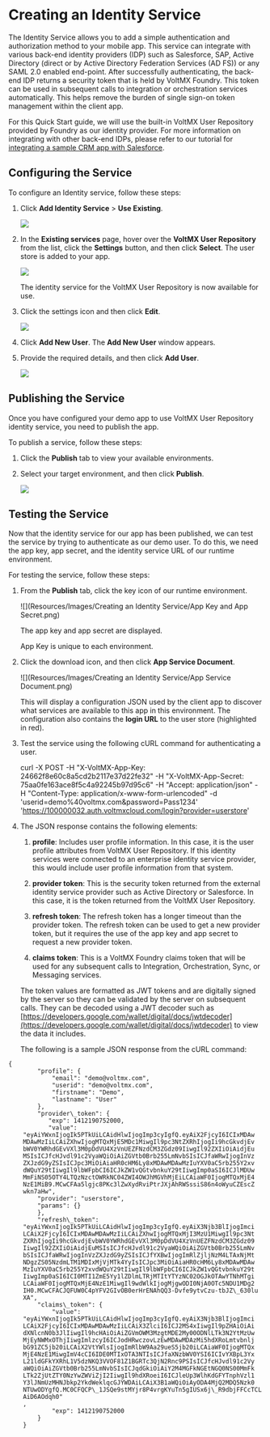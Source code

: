 ﻿ 

Creating an Identity Service
============================

The Identity Service allows you to add a simple authentication and authorization method to your mobile app. This service can integrate with various back-end identity providers (IDP) such as Salesforce, SAP, Active Directory (direct or by Active Directory Federation Services (AD FS)) or any SAML 2.0 enabled end-point. After successfully authenticating, the back-end IDP returns a security token that is held by VoltMX Foundry. This token can be used in subsequent calls to integration or orchestration services automatically. This helps remove the burden of single sign-on token management within the client app.

For this Quick Start guide, we will use the built-in VoltMX User Repository provided by Foundry as our identity provider. For more information on integrating with other back-end IDPs, please refer to our tutorial for [integrating a sample CRM app with Salesforce](http://opensource.voltmxtechsw.com/volt-mx-docs/tutorials/Foundry#Overview.html#Welcome?TocPath=_____1).

Configuring the Service
-----------------------

To configure an Identity service, follow these steps:

1.  Click **Add Identity Service** > **Use Existing**.
    
    ![](Resources/Images/onpremises/Identitytab.png)
    
2.  In the **Existing services** page, hover over the **VoltMX User Repository** from the list, click the **Settings** button, and then click **Select**. The user store is added to your app.
    
    ![](Resources/Images/onpremises/UserStore.png)
    
    The identity service for the VoltMX User Repository is now available for use.
    
3.  Click the settings icon and then click **Edit**.
    
    ![](Resources/Images/onpremises/UserStore_Menu.png)
    
4.  Click **Add New User**. The **Add New User** window appears.
5.  Provide the required details, and then click **Add User**.
    
    ![](Resources/Images/onpremises/Add_User.png)
    

Publishing the Service
----------------------

Once you have configured your demo app to use VoltMX User Repository identity service, you need to publish the app.

To publish a service, follow these steps:

1.  Click the **Publish** tab to view your available environments.
2.  Select your target environment, and then click **Publish**.
    
    ![](Resources/Images/onpremises/Publishing_an_App.png)
    

Testing the Service
-------------------

Now that the identity service for our app has been published, we can test the service by trying to authenticate as our demo user. To do this, we need the app key, app secret, and the identity service URL of our runtime environment.

For testing the service, follow these steps:

1.  From the **Publish** tab, click the key icon of our runtime environment.
    
    ![](Resources/Images/Creating an Identity Service/App Key and App Secret.png)
    
    The app key and app secret are displayed.
    
    App Key is unique to each environment.
    
2.  Click the download icon, and then click **App Service Document**.
    
    ![](Resources/Images/Creating an Identity Service/App Service Document.png)
    
    This will display a configuration JSON used by the client app to discover what services are available to this app in this environment. The configuration also contains the **login URL** to the user store (highlighted in red).
    
3.  Test the service using the following cURL command for authenticating a user.
    
    curl -X POST -H "X-VoltMX-App-Key: 24662f8e60c8a5cd2b2117e37d22fe32" -H "X-VoltMX-App-Secret: 75aa0fe163ace8f5c4a92245b97d95c6" -H "Accept: application/json" -H "Content-Type: application/x-www-form-urlencoded" -d 'userid=demo%40voltmx.com&password=Pass1234' 'https://100000032.auth.voltmxcloud.com/login?provider=userstore'
    
4.  The JSON response contains the following elements:
    
    1.  **profile**: Includes user profile information. In this case, it is the user profile attributes from VoltMX User Repository. If this identity services were connected to an enterprise identity service provider, this would include user profile information from that system.
        
    2.  **provider token**: This is the security token returned from the external identity service provider such as Active Directory or Salesforce. In this case, it is the token returned from the VoltMX User Repository.
        
    3.  **refresh token**: The refresh token has a longer timeout than the provider token. The refresh token can be used to get a new provider token, but it requires the use of the app key and app secret to request a new provider token.
        
    4.  **claims token**: This is a VoltMX Foundry claims token that will be used for any subsequent calls to Integration, Orchestration, Sync, or Messaging services.
        
    
    The token values are formatted as JWT tokens and are digitally signed by the server so they can be validated by the server on subsequent calls. They can be decoded using a JWT decoder such as [https://developers.google.com/wallet/digital/docs/jwtdecoder](https://developers.google.com/wallet/digital/docs/jwtdecoder) to view the data it includes.
    
    The following is a sample JSON response from the cURL command:
    
```
{  
        "profile": {
            "email": "demo@voltmx.com",  
            "userid": "demo@voltmx.com",  
            "firstname": "Demo",  
            "lastname": "User"
        },  
        "provider\_token": {  
           "exp": 1412190752000,  
           "value":  
    "eyAiYWxnIjogIk5PTkUiLCAidHlwIjogImp3cyIgfQ.eyAiX2FjcyI6ICIxMDAw  
    MDAwMzIiLCAiZXhwIjogMTQxMjE5MDc1MiwgIl9pc3NtZXRhIjogIi9hcGkvdjEv  
    bWV0YWRhdGEvVXl3M0pDdVU4XzVnUEZFNzdCM3ZGdz09IiwgIl92ZXIiOiAidjEu  
    MSIsICJfcHJvdl91c2VyaWQiOiAiZGVtb0Brb255LmNvbSIsICJfaWRwIjogInVz  
    ZXJzdG9yZSIsICJpc3MiOiAiaHR0cHM6Ly8xMDAwMDAwMzIuYXV0aC5rb255Y2xv  
    dWQuY29tIiwgIl9lbWFpbCI6ICJkZW1vQGtvbnkuY29tIiwgImp0aSI6ICJlMDUw  
    MmFiNS05OTY4LTQzNzctOWRkNC04ZWI4OWJhMGVhMjEiLCAiaWF0IjogMTQxMjE4  
    NzE1MiB9.MCwCFAa5lgjc8PKc3lZwXydRviPtrJXjAhRWSssiS86n4oWyuCZEscZ  
    wkn7aHw",  
        "provider": "userstore",  
        "params": {}  
        },  
        "refresh\_token":
    "eyAiYWxnIjogIk5PTkUiLCAidHlwIjogImp3cyIgfQ.eyAiX3Njb3BlIjogImci  
    LCAiX2FjcyI6ICIxMDAwMDAwMzIiLCAiZXhwIjogMTQxMjI3MzU1MiwgIl9pc3Nt  
    ZXRhIjogIi9hcGkvdjEvbWV0YWRhdGEvVXl3M0pDdVU4XzVnUEZFNzdCM3ZGdz09  
    IiwgIl92ZXIiOiAidjEuMSIsICJfcHJvdl91c2VyaWQiOiAiZGVtb0Brb255LmNv  
    bSIsICJfaWRwIjogInVzZXJzdG9yZSIsICJfYXBwIjogImRlZjljNzM4LTAxNjMt  
    NDgzZS05NzdmLTM1MDIxMjVjMTk4YyIsICJpc3MiOiAiaHR0cHM6Ly8xMDAwMDAw  
    MzIuYXV0aC5rb255Y2xvdWQuY29tIiwgIl9lbWFpbCI6ICJkZW1vQGtvbnkuY29t  
    IiwgImp0aSI6ICI0MTI1ZmE5Yy1lZDlmLTRjMTItYTYzNC02OGJkOTAwYTNhMTgi  
    LCAiaWF0IjogMTQxMjE4NzE1MiwgIl9wdWlkIjogMjgwODI0NjA0OTc5NDU1MDg2  
    IH0.MCwCFACJQFUW0C4pYFV2GIvOB0erHrENAhQQ3-Dvfe9ytvCzu-tbJZ\_630lu
    XA",
        "claims\_token": {  
            "value": 
    "eyAiYWxnIjogIk5PTkUiLCAidHlwIjogImp3cyIgfQ.eyAiX3Njb3BlIjogImci  
    LCAiX2FjcyI6ICIxMDAwMDAwMzIiLCAiX3ZlciI6ICJ2MS4xIiwgIl9pZHAiOiAi  
    dXNlcnN0b3JlIiwgIl9hcHAiOiAiZGVmOWM3MzgtMDE2My00ODNlLTk3N2YtMzUw  
    MjEyNWMxOThjIiwgImlzcyI6ICJodHRwczovLzEwMDAwMDAzMi5hdXRoLmtvbnlj  
    bG91ZC5jb20iLCAiX2VtYWlsIjogImRlbW9Aa29ueS5jb20iLCAiaWF0IjogMTQx  
    MjE4NzE1MiwgImV4cCI6IDE0MTIxOTA3NTIsICJfaXNzbWV0YSI6ICIvYXBpL3Yx  
    L21ldGFkYXRhL1V5dzNKQ3VVOF81Z1BGRTc3QjN2Rnc9PSIsICJfcHJvdl91c2Vy  
    aWQiOiAiZGVtb0Brb255LmNvbSIsICJqdGkiOiAiY2M4MGFkNGEtNGQ0NS00MmFk  
    LTk2ZjUtZTY0NzYwZWViZjI2IiwgIl9hdXRoeiI6ICJleUp3WlhKdGFYTnphVzl1  
    Y3lJNmUzMHNJbkp2YkdWeklqcGJYWDAiLCAiX3B1aWQiOiAyODA4MjQ2MDQ5Nzk0  
    NTUwODYgfQ.MC0CFQCP\_1JSQe9stMYjr8P4vrgKYuTn5gIUSx6j\_R9dbjFFCcTCL
    AiD6AOdqh0"
    ,  
            "exp": 1412190752000  
        }  
    }
```
